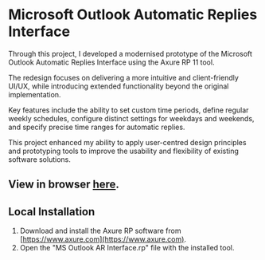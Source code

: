 # Microsoft Outlook Automatic Replies Interface

Through this project, I developed a modernised prototype of the Microsoft Outlook Automatic Replies Interface using the Axure RP 11 tool. 

The redesign focuses on delivering a more intuitive and client-friendly UI/UX, while introducing extended functionality beyond the original implementation. 

Key features include the ability to set custom time periods, define regular weekly schedules, configure distinct settings for weekdays and weekends, and specify precise time ranges for automatic replies. 

This project enhanced my ability to apply user-centred design principles and prototyping tools to improve the usability and flexibility of existing software solutions.

## View in browser [here](https://w3shc3.axshare.com).

## Local Installation
1. Download and install the Axure RP software from [https://www.axure.com](https://www.axure.com).
2. Open the "MS Outlook AR Interface.rp" file with the installed tool.